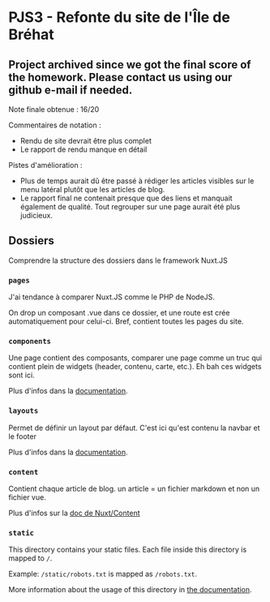 # PJS3 - Refonte du site de l'Île de Bréhat

## Project archived since we got the final score of the homework. Please contact us using our github e-mail if needed.

Note finale obtenue : 16/20

Commentaires de notation : 
* Rendu de site devrait être plus complet
* Le rapport de rendu manque en détail

Pistes d'amélioration : 
* Plus de temps aurait dû être passé à rédiger les articles visibles sur le menu latéral plutôt que les articles de blog.
* Le rapport final ne contenait presque que des liens et manquait également de qualité. Tout regrouper sur une page aurait été plus judicieux.

## Dossiers

Comprendre la structure des dossiers dans le framework Nuxt.JS

### `pages`

J'ai tendance à comparer Nuxt.JS comme le PHP de NodeJS.

On drop un composant .vue dans ce dossier, et une route est crée automatiquement pour celui-ci. Bref, contient toutes les pages du site.

### `components`

Une page contient des composants, comparer une page comme un truc qui contient plein de widgets (header, contenu, carte, etc.). Eh bah ces widgets sont ici.

Plus d'infos dans la [documentation](https://nuxtjs.org/docs/2.x/directory-structure/components).

### `layouts`

Permet de définir un layout par défaut. C'est ici qu'est contenu la navbar et le footer

Plus d'infos dans la [documentation](https://nuxtjs.org/docs/2.x/directory-structure/layouts).


### `content`

Contient chaque article de blog. un article = un fichier markdown et non un fichier vue.

Plus d'infos sur la [doc de Nuxt/Content](https://content.nuxtjs.org/)

### `static`

This directory contains your static files. Each file inside this directory is mapped to `/`.

Example: `/static/robots.txt` is mapped as `/robots.txt`.

More information about the usage of this directory in [the documentation](https://nuxtjs.org/docs/2.x/directory-structure/static).
